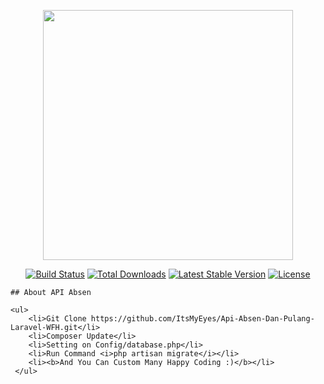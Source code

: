 <p align="center"><img src="https://res.cloudinary.com/dtfbvvkyp/image/upload/v1566331377/laravel-logolockup-cmyk-red.svg" width="400"></p>

<p align="center">
<a href="https://travis-ci.org/laravel/framework"><img src="https://travis-ci.org/laravel/framework.svg" alt="Build Status"></a>
<a href="https://packagist.org/packages/laravel/framework"><img src="https://poser.pugx.org/laravel/framework/d/total.svg" alt="Total Downloads"></a>
<a href="https://packagist.org/packages/laravel/framework"><img src="https://poser.pugx.org/laravel/framework/v/stable.svg" alt="Latest Stable Version"></a>
<a href="https://packagist.org/packages/laravel/framework"><img src="https://poser.pugx.org/laravel/framework/license.svg" alt="License"></a>
</p>

    ## About API Absen
    
    <ul>
        <li>Git Clone https://github.com/ItsMyEyes/Api-Absen-Dan-Pulang-Laravel-WFH.git</li>
        <li>Composer Update</li>
        <li>Setting on Config/database.php</li>
        <li>Run Command <i>php artisan migrate</i></li>
        <li><b>And You Can Custom Many Happy Coding :)</b></li>
     </ul>
